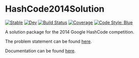 # HashCode2014Solution

[![Stable](https://img.shields.io/badge/docs-stable-blue.svg)](https://yuvalm11.github.io/HashCode2014Solution.jl/stable/)
[![Dev](https://img.shields.io/badge/docs-dev-blue.svg)](https://yuvalm11.github.io/HashCode2014Solution.jl/dev/)
[![Build Status](https://github.com/yuvalm11/HashCode2014Solution.jl/actions/workflows/CI.yml/badge.svg?branch=main)](https://github.com/yuvalm11/HashCode2014Solution.jl/actions/workflows/CI.yml?query=branch%3Amain)
[![Coverage](https://codecov.io/gh/yuvalm11/HashCode2014Solution.jl/branch/main/graph/badge.svg)](https://codecov.io/gh/yuvalm11/HashCode2014Solution.jl)
[![Code Style: Blue](https://img.shields.io/badge/code%20style-blue-4495d1.svg)](https://github.com/invenia/BlueStyle)


A solution package for the 2014 Google HashCode competition.

The problem statement can be found [here](https://storage.googleapis.com/coding-competitions.appspot.com/HC/2014/hashcode2014_final_task.pdf).

Documentation can be found [here](https://yuvalm11.github.io/HashCode2014Solution.jl/dev/).